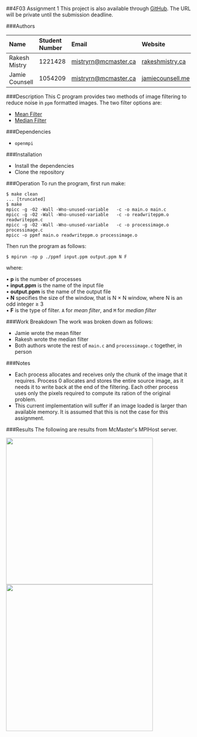 ##4F03 Assignment 1
This project is also available through [GitHub](https://github.com/mistryrn/4f03). The URL will be private until the submission deadline. 

###Authors  
  
| Name           | Student Number | Email                | Website                                     |
|:---------------|:---------------|:---------------------|:--------------------------------------------|
| Rakesh Mistry  | 1221428        |mistryrn@mcmaster.ca  | [rakeshmistry.ca](http://rakeshmistry.ca/)  |
| Jamie Counsell | 1054209        | mistryrn@mcmaster.ca | [jamiecounsell.me](http://rakeshmistry.ca/) |

###Description
This C program provides two methods of image filtering to reduce noise in `ppm` formatted images. The two filter options are:

- [Mean Filter](http://subsurfwiki.org/wiki/Mean_filter)  
- [Median Filter](https://en.wikipedia.org/wiki/Median_filter)


###Dependencies
- `openmpi`

###Installation
- Install the dependencies
- Clone the repository

###Operation
To run the program, first run make:

```
$ make clean
... [truncated]
$ make
mpicc -g -O2 -Wall -Wno-unused-variable   -c -o main.o main.c
mpicc -g -O2 -Wall -Wno-unused-variable   -c -o readwriteppm.o readwriteppm.c
mpicc -g -O2 -Wall -Wno-unused-variable   -c -o processimage.o processimage.c
mpicc -o ppmf main.o readwriteppm.o processimage.o 
```
Then run the program as follows:

```
$ mpirun -np p ./ppmf input.ppm output.ppm N F
```
where:

• **p** is the number of processes  
• **input.ppm** is the name of the input file  
• **output.ppm** is the name of the output file  
• **N** specifies the size of the window, that is N × N window, where N is an odd integer ≥ 3  
• **F** is the type of filter. `A` for *mean filter*, and `M` for *median filter* 

###Work Breakdown
The work was broken down as follows:

- Jamie wrote the mean filter
- Rakesh wrote the median filter
- Both authors wrote the rest of `main.c` and `processimage.c` together, in person

###Notes
- Each process allocates and receives only the chunk of the image that it requires. Process 0 allocates and stores the entire source image, as it needs it to write back at the end of the filtering. Each other process uses only the pixels required to compute its ration of the original problem.
- This current implementation will suffer if an image loaded is larger than available memory. It is assumed that this is not the case for this assignment.

###Results
The following are results from McMaster's MPIHost server.

<img src="http://jamiecounsell.me/static/img/mpi/res1.jpg" width=400>


<img src="http://jamiecounsell.me/static/img/mpi/res2.jpg" width=400>
